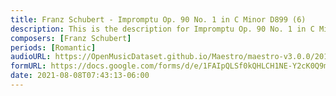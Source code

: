 ```yaml
---
title: Franz Schubert - Impromptu Op. 90 No. 1 in C Minor D899 (6)
description: This is the description for Impromptu Op. 90 No. 1 in C Minor D899 by Franz Schubert
composers: [Franz Schubert]
periods: [Romantic]
audioURL: https://OpenMusicDataset.github.io/Maestro/maestro-v3.0.0/2011/MIDI-Unprocessed_25_R2_2011_MID--AUDIO_R2-D6_07_Track07_wav.midi
formURL: https://docs.google.com/forms/d/e/1FAIpQLSf0kQHLCH1NE-Y2cK0Q9mmc_bnrKLj6VVmAeeO2qcc63dR6MQ/viewform
date: 2021-08-08T07:43:13-06:00
---
```


